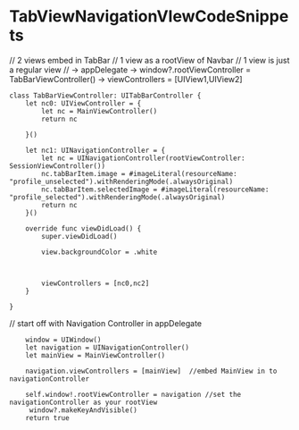 # TabViewNavigationVIewCodeSnippets



// 2 views embed in TabBar
// 1 view as a rootView of Navbar
// 1 view is just a regular view
// -> appDelegate ->  window?.rootViewController = TabBarViewController() -> viewControllers = [UIView1,UIView2]



    class TabBarViewController: UITabBarController {
        let nc0: UIViewController = {
            let nc = MainViewController()
            return nc

        }()

        let nc1: UINavigationController = {
            let nc = UINavigationController(rootViewController: SessionViewController())
            nc.tabBarItem.image = #imageLiteral(resourceName: "profile_unselected").withRenderingMode(.alwaysOriginal)
            nc.tabBarItem.selectedImage = #imageLiteral(resourceName: "profile_selected").withRenderingMode(.alwaysOriginal)
            return nc
        }()

        override func viewDidLoad() {
            super.viewDidLoad()

            view.backgroundColor = .white



            viewControllers = [nc0,nc2]
        }

    }
    
    
// start off with Navigation Controller in appDelegate


        window = UIWindow()
        let navigation = UINavigationController()
        let mainView = MainViewController()

        navigation.viewControllers = [mainView]  //embed MainView in to navigationController
        
        self.window!.rootViewController = navigation //set the navigationController as your rootView
         window?.makeKeyAndVisible()
        return true
